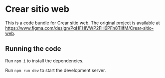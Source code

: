 
  # Crear sitio web

  This is a code bundle for Crear sitio web. The original project is available at https://www.figma.com/design/PqHFHlVWP2FH6PFn8TllfM/Crear-sitio-web.

  ## Running the code

  Run `npm i` to install the dependencies.

  Run `npm run dev` to start the development server.
  